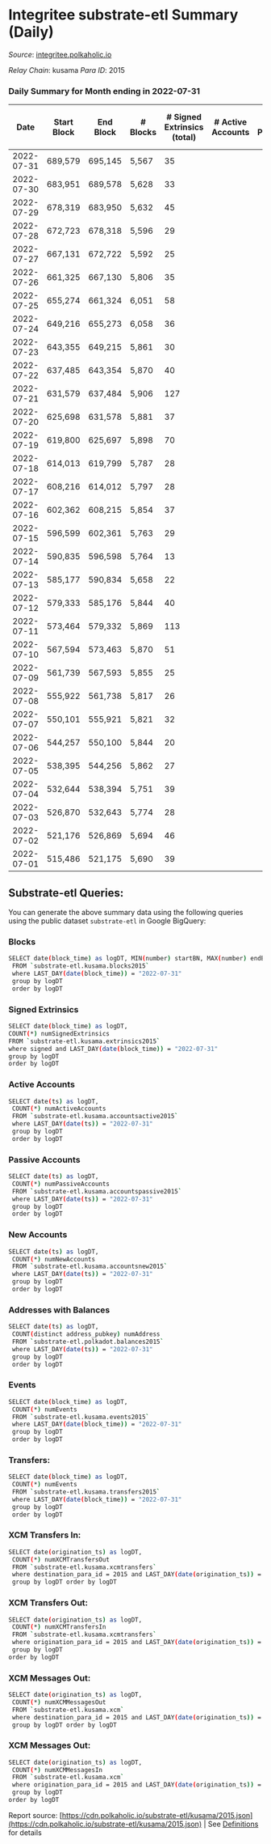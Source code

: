# Integritee substrate-etl Summary (Daily)

_Source_: [integritee.polkaholic.io](https://integritee.polkaholic.io)

*Relay Chain*: kusama
*Para ID*: 2015



### Daily Summary for Month ending in 2022-07-31


| Date | Start Block | End Block | # Blocks | # Signed Extrinsics (total) | # Active Accounts | # Passive | # New | # Addresses with Balances | # Events | # Transfers | # XCM Transfers In | # XCM Transfers Out | # XCM In | # XCM Out | Issues | 
| ---- | ----------- | --------- | -------- | --------------------------- | ----------------- | --------- | ----- | ------------------------- | -------- | ----------- | ------------------ | ------------------- | -------- | --------- | ------ |
| 2022-07-31 | 689,579 | 695,145 | 5,567 | 35 |  |  |  | 11,511 | 11,332 | 24 ($4,441.22) |   |   |  |  |  |
| 2022-07-30 | 683,951 | 689,578 | 5,628 | 33 |  |  |  | 11,506 | 11,432 | 24 ($4,389.13) |   |   |  |  |  |
| 2022-07-29 | 678,319 | 683,950 | 5,632 | 45 |  |  |  | 11,505 | 11,504 | 27 ($3,189.34) |   |   |  |  |  |
| 2022-07-28 | 672,723 | 678,318 | 5,596 | 29 |  |  |  | 11,505 | 11,353 | 15 ($1,511.82) |   | 2 ($1.92) |  |  |  |
| 2022-07-27 | 667,131 | 672,722 | 5,592 | 25 |  |  |  | 11,505 | 11,320 | 17 ($1,979.86) |   |   |  |  |  |
| 2022-07-26 | 661,325 | 667,130 | 5,806 | 35 |  |  |  | 11,502 | 11,796 | 20 ($1,930.01) |   |   |  |  |  |
| 2022-07-25 | 655,274 | 661,324 | 6,051 | 58 |  |  |  | 11,502 | 12,412 | 45 ($3,682.62) |   |   |  |  |  |
| 2022-07-24 | 649,216 | 655,273 | 6,058 | 36 |  |  |  | 11,498 | 12,312 | 26 ($2,045.54) |   |   |  |  |  |
| 2022-07-23 | 643,355 | 649,215 | 5,861 | 30 |  |  |  | 11,496 | 11,884 | 18 ($7,998.96) |   |   |  |  |  |
| 2022-07-22 | 637,485 | 643,354 | 5,870 | 40 |  |  |  | 11,496 | 11,954 | 28 ($27,063.36) |   |   |  |  |  |
| 2022-07-21 | 631,579 | 637,484 | 5,906 | 127 |  |  |  | 11,495 | 12,458 | 121 ($31,574.39) |   |   |  |  |  |
| 2022-07-20 | 625,698 | 631,578 | 5,881 | 37 |  |  |  | 11,492 | 11,966 | 28 ($6,733.11) |   |   |  |  |  |
| 2022-07-19 | 619,800 | 625,697 | 5,898 | 70 |  |  |  | 11,487 | 12,174 | 60 ($19,840.36) |   |   |  |  |  |
| 2022-07-18 | 614,013 | 619,799 | 5,787 | 28 |  |  |  | 11,476 | 11,717 | 18 ($4,985.66) |   |   |  |  |  |
| 2022-07-17 | 608,216 | 614,012 | 5,797 | 28 |  |  |  | 11,474 | 11,743 | 22 ($4,319.39) |   | 1 ($0.31) |  |  |  |
| 2022-07-16 | 602,362 | 608,215 | 5,854 | 37 |  |  |  | 11,474 | 11,905 | 23 ($4,170.47) |   |   |  |  |  |
| 2022-07-15 | 596,599 | 602,361 | 5,763 | 29 |  |  |  | 11,471 | 11,689 | 20 ($1,421.28) | 1 ($519.46) |   |  |  |  |
| 2022-07-14 | 590,835 | 596,598 | 5,764 | 13 |  |  |  | 11,468 | 11,599 | 9 ($573.34) |   |   |  |  |  |
| 2022-07-13 | 585,177 | 590,834 | 5,658 | 22 |  |  |  | 11,468 | 11,426 | 8 ($1,238.65) |   |   |  |  |  |
| 2022-07-12 | 579,333 | 585,176 | 5,844 | 40 |  |  |  | 11,468 | 11,902 | 30 ($12,751.09) |   | 1 ($1.06) |  |  |  |
| 2022-07-11 | 573,464 | 579,332 | 5,869 | 113 |  |  |  | 11,466 | 12,317 | 98 ($21,315.01) |   |   |  |  |  |
| 2022-07-10 | 567,594 | 573,463 | 5,870 | 51 |  |  |  | 11,464 | 12,011 | 40 ($14,724.55) |   |   |  |  |  |
| 2022-07-09 | 561,739 | 567,593 | 5,855 | 25 |  |  |  | 11,456 | 11,848 | 15 ($7,480.32) |   |   |  |  |  |
| 2022-07-08 | 555,922 | 561,738 | 5,817 | 26 |  |  |  | 11,455 | 11,775 | 13 ($8,360.13) |   |   |  |  |  |
| 2022-07-07 | 550,101 | 555,921 | 5,821 | 32 |  |  |  | 11,455 | 11,799 | 13 ($1,651.49) |   |   |  |  |  |
| 2022-07-06 | 544,257 | 550,100 | 5,844 | 20 |  |  |  | 11,453 | 11,796 | 11 ($671.92) |   | 2 ($24.67) |  |  |  |
| 2022-07-05 | 538,395 | 544,256 | 5,862 | 27 |  |  |  | 11,453 | 11,867 | 15 ($1,923.96) |   |   |  |  |  |
| 2022-07-04 | 532,644 | 538,394 | 5,751 | 39 |  |  |  | 11,450 | 11,709 | 25 ($47,122.38) |   |   |  |  |  |
| 2022-07-03 | 526,870 | 532,643 | 5,774 | 28 |  |  |  | 11,447 | 11,699 | 16 ($7,213.01) |   | 1 ($6.89) |  |  |  |
| 2022-07-02 | 521,176 | 526,869 | 5,694 | 46 |  |  |  | 11,447 | 11,623 | 20 ($503.55) |   | 1 ($15.78) |  |  |  |
| 2022-07-01 | 515,486 | 521,175 | 5,690 | 39 |  |  |  | 11,446 | 11,612 | 18 ($1,024.65) |   | 8 ($5.71) |  |  |  |

## Substrate-etl Queries:
You can generate the above summary data using the following queries using the public dataset `substrate-etl` in Google BigQuery:

### Blocks
```bash
SELECT date(block_time) as logDT, MIN(number) startBN, MAX(number) endBN, COUNT(*) numBlocks 
 FROM `substrate-etl.kusama.blocks2015`  
 where LAST_DAY(date(block_time)) = "2022-07-31" 
 group by logDT 
 order by logDT
```

### Signed Extrinsics
```bash
SELECT date(block_time) as logDT, 
COUNT(*) numSignedExtrinsics 
FROM `substrate-etl.kusama.extrinsics2015`  
where signed and LAST_DAY(date(block_time)) = "2022-07-31" 
group by logDT 
order by logDT
```

### Active Accounts
```bash
SELECT date(ts) as logDT, 
 COUNT(*) numActiveAccounts 
 FROM `substrate-etl.kusama.accountsactive2015` 
 where LAST_DAY(date(ts)) = "2022-07-31" 
 group by logDT 
 order by logDT
```

### Passive Accounts
```bash
SELECT date(ts) as logDT, 
 COUNT(*) numPassiveAccounts 
 FROM `substrate-etl.kusama.accountspassive2015` 
 where LAST_DAY(date(ts)) = "2022-07-31" 
 group by logDT 
 order by logDT
```

### New Accounts
```bash
SELECT date(ts) as logDT, 
 COUNT(*) numNewAccounts 
 FROM `substrate-etl.kusama.accountsnew2015` 
 where LAST_DAY(date(ts)) = "2022-07-31" 
 group by logDT
 order by logDT
```

### Addresses with Balances
```bash
SELECT date(ts) as logDT,
 COUNT(distinct address_pubkey) numAddress 
 FROM `substrate-etl.polkadot.balances2015` 
 where LAST_DAY(date(ts)) = "2022-07-31" 
 group by logDT 
 order by logDT
```

### Events
```bash
SELECT date(block_time) as logDT, 
 COUNT(*) numEvents 
 FROM `substrate-etl.kusama.events2015` 
 where LAST_DAY(date(block_time)) = "2022-07-31" 
 group by logDT 
 order by logDT
```

### Transfers:
```bash
SELECT date(block_time) as logDT, 
 COUNT(*) numEvents 
 FROM `substrate-etl.kusama.transfers2015` 
 where LAST_DAY(date(block_time)) = "2022-07-31" 
 group by logDT 
 order by logDT
```

### XCM Transfers In:
```bash
SELECT date(origination_ts) as logDT, 
 COUNT(*) numXCMTransfersOut 
 FROM `substrate-etl.kusama.xcmtransfers` 
 where destination_para_id = 2015 and LAST_DAY(date(origination_ts)) = "2022-07-31" 
 group by logDT order by logDT
```

### XCM Transfers Out:
```bash
SELECT date(origination_ts) as logDT, 
 COUNT(*) numXCMTransfersIn 
 FROM `substrate-etl.kusama.xcmtransfers` 
 where origination_para_id = 2015 and LAST_DAY(date(origination_ts)) = "2022-07-31" 
 group by logDT 
order by logDT
```

### XCM Messages Out:
```bash
SELECT date(origination_ts) as logDT, 
 COUNT(*) numXCMMessagesOut 
 FROM `substrate-etl.kusama.xcm` 
 where destination_para_id = 2015 and LAST_DAY(date(origination_ts)) = "2022-07-31" 
 group by logDT order by logDT
```

### XCM Messages Out:
```bash
SELECT date(origination_ts) as logDT, 
 COUNT(*) numXCMMessagesIn 
 FROM `substrate-etl.kusama.xcm` 
 where origination_para_id = 2015 and LAST_DAY(date(origination_ts)) = "2022-07-31" 
 group by logDT 
order by logDT
```


Report source: [https://cdn.polkaholic.io/substrate-etl/kusama/2015.json](https://cdn.polkaholic.io/substrate-etl/kusama/2015.json) | See [Definitions](/DEFINITIONS.md) for details
